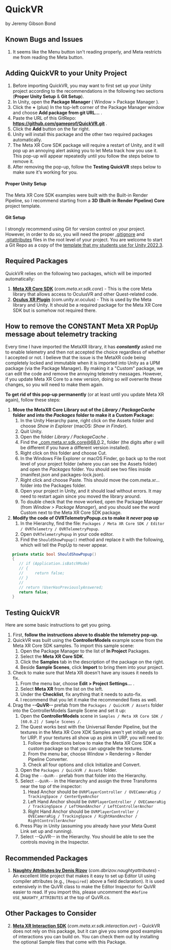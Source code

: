 # QuickVR
by Jeremy Gibson Bond

## Known Bugs and Issues
1. It seems like the Menu button isn't reading properly, and Meta restricts me from reading the Meta button.

## Adding QuickVR to your Unity Project
1. Before importing QuickVR, you may want to first set up your Unity project according to the recommendations in the following two sections (**Proper Unity Setup** & **Git Setup**).
2. In Unity, open the **Package Manager** ( Window > Package Manager ). 
3. Click the **+** (plus) In the top-left corner of the Package Manager window and choose **Add package from git URL...** .
4. Paste the URL of this GitRepo: **https://github.com/gameprof/QuickVR.git** .
5. Click the **Add** button on the far right.
6. Unity will install this package and the other two required packages automatically.
7. The Meta XR Core SDK package will require a restart of Unity, and it will pop up an annoying alert asking you to let Meta track how you use it. This pop-up will appear repeatedly until you follow the steps below to remove it.
8. After removing the pop-up, follow the **Testing QuickVR** steps below to make sure it's working for you.

#### Proper Unity Setup
The Meta XR Core SDK examples were built with the Built-in Render Pipeline, so I recommend starting from a **3D (Built-in Render Pipeline) Core** project template. 

#### Git Setup
I strongly recommend using Git for version control on your project. However, in order to do so, you will need the proper [.gitignore](https://github.com/MSU-mi231/Unity-3D-Template-2022.3/blob/main/.gitignore) and [.gitattributes](https://github.com/MSU-mi231/Unity-3D-Template-2022.3/blob/main/.gitattributes) files in the root level of your project. You are welcome to start a Git Repo as a copy of the [template that my students use for Unity 2022.3](https://github.com/MSU-mi231/Unity-3D-Template-2022.3).

## Required Packages
QuickVR relies on the following two packages, which will be imported automatically:
1. **[Meta XR Core SDK](https://assetstore.unity.com/packages/tools/integration/meta-xr-core-sdk-269169)** (*com.meta.xr.sdk.core*) - This is the core Meta library that allows access to OculusVR and other Quest-related code.
2. **[Oculus XR Plugin](https://docs.unity3d.com/Packages/com.unity.xr.oculus@4.2/manual/index.html)** (com.unity.xr.oculus) - This is used by the Meta library and Unity. It should be a required package for the Meta XR Core SDK but is somehow not required there.


## How to remove the CONSTANT Meta XR PopUp message about telemetry tracking
Every time I have imported the MetaXR library, it has ***constantly*** asked me to enable telemetry and then not accepted the choice regardless of whether I accepted or not. I believe that the issue is the MetaXR code being completely locked and immutable when it is imported into Unity as a UPM package (via the Package Manager). By making it a "Custom" package, we can edit the code and remove the annoying telemetry messages. However, if you update Meta XR Core to a new version, doing so _will_ overwrite these changes, so you will need to make them again.

**To get rid of this pop-up permanently** (or at least until you update Meta XR again), follow these steps:

1. **Move the MetaXR Core Library out of the _Library / PackageCache_ folder and into the _Packages_ folder to make it a Custom Package:**
   1. In the Unity Hierarchy pane, right click on the Assets folder and choose _Show in Explorer_ (macOS: _Show in Finder_).
   2. Quit Unity.
   3. Open the folder _Library / PackageCache_ .
   4. Find the _com.meta.xr.sdk.core@68.0.2_ folder (the digits after `@` will be different if you have a different version installed).
   5. Right click on this folder and choose Cut.
   6. In the Windows File Explorer or macOS Finder, go back up to the root level of your project folder (where you can see the Assets folder) and open the _Packages_ folder. You should see two files inside (manifest.json and packages-lock.json).
   7. Right click and choose Paste. This should move the com.meta.xr... folder into the Packages folder.
   8. Open your project in Unity, and it should load without errors. It may need to restart again since you moved the library around.
   9. To double check that the move worked, open the Package Manager (from _Window > Package Manager_), and you should see the word Custom next to the Meta XR Core SDK package.
2. **Modify the code of OVRTelemetryPopup.cs to make it _never_ pop up**
   1. In the Hierarchy, find the file: `Packages / Meta XR Core SDK / Editor / OVRTelemetry / OVRTelemetryPopup`.
   2. Open `OVRTelemetryPopup` in your code editor.
   3. Find the `ShouldShowPopup()` method and replace it with the following, which will tell the PopUp to never appear.
```csharp
   private static bool ShouldShowPopup()
   {
      // if (Application.isBatchMode)
      // {
      //     return false;
      // }
      //
      // return !UserHasPreviouslyAnswered;
      return false;
   }
```


## Testing QuickVR
Here are some basic instructions to get you going.
1. First, **follow the instructions above to disable the telemetry pop-up**.
2. QuickVR was built using the **ControllerModels** example scene from the Meta XR Core SDK samples. To import this sample scene:
   1. Open the Package Manager to the list of **In Project** Packages.
   2. Select the **Meta XR Core SDK**.
   3. Click the **Samples** tab in the description of the package on the right.
   4. Beside **Sample Scenes**, click **Import** to bring them into your project.
3. Check to make sure that Meta XR doesn't have any issues it needs to fix.
   1. From the menu bar, choose **Edit > Project Settings...** .
   2. Select **Meta XR** from the list on the left.
   3. Under the **Checklist**, fix anything that it needs to auto-fix.
   4. I recommend that you let it make the recommended fixes as well.
4. Drag the **--QuVR--** prefab from the `Packages / QuickVR / Assets` folder into the ControllerModels Sample Scene and set it up:
   1. Open the **ControllerModels** scene in `Samples / Meta XR Core SDK / [60.0.2] / Sample Scenes /`.
   2. The Quest works best with the Universal Render Pipeline, but the textures in the Meta XR Core XDK Samples aren't yet initially set up for URP. If your textures all show up as pink in URP, you will need to:
      1. Follow the directions below to make the Meta XR Core SDK a custom package so that you can upgrade the textures.
      2. From the menu bar, choose Window > Rendering > Render Pipeline Converter.
      3. Check all four options and click Initialize and Convert.  
   3. Open the `Packages / QuickVR / Assets` folder.
   4. Drag the `--QuVR--` prefab from that folder into the Hierarchy.
   5. Select `--QuVR--` in the Hierarchy and assign the three Transforms near the top of the inspector:
      1. Head Anchor should be `OVRPlayerController / OVECameraRig / TrackingSpace / CenterEyeAnchor`
      2. Left Hand Anchor should be `OVRPlayerController / OVECameraRig / TrackingSpace / LeftHandAnchor / LeftControllerAnchor`
      3. Right Hand Anchor should be `OVRPlayerController / OVECameraRig / TrackingSpace / RightHandAnchor / RightControllerAnchor`
   6. Press Play in Unity (assuming you already have your Meta Quest Link set up and running).
   7. Select --QuVR-- in the Hierarchy. You should be able to see the controls moving in the Inspector. 

## Recommended Packages
1. **[Naughty Attributes by Denis Rizov](https://assetstore.unity.com/packages/tools/utilities/naughtyattributes-129996)** (*com.dbrizov.naughtyattributes*) - An excellent little project that makes it easy to set up Editor UI using compiler attributes (e.g., `[Required]` above a field declaration). It is used extensively in the QuVR class to make the Editor Inspector for QuVR easier to read. If you import this, please uncomment the `#define USE_NAUGHTY_ATTRIBUTES` at the top of QuVR.cs.

## Other Packages to Consider
2. **[Meta XR Interaction SDK](https://assetstore.unity.com/packages/tools/integration/meta-xr-interaction-sdk-265014)** (*com.meta.xr.sdk.interaction.ovr*) - QuickVR does not rely on this package, but it can give you some good examples of interactions you can build on. You can check them out by installing the optional Sample files that come with this Package.


